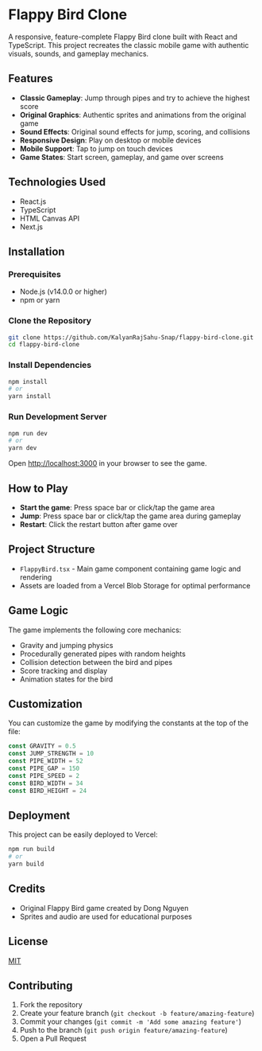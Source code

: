 # Flappy Bird Clone

A responsive, feature-complete Flappy Bird clone built with React and TypeScript. This project recreates the classic mobile game with authentic visuals, sounds, and gameplay mechanics.

## Features

- **Classic Gameplay**: Jump through pipes and try to achieve the highest score
- **Original Graphics**: Authentic sprites and animations from the original game
- **Sound Effects**: Original sound effects for jump, scoring, and collisions
- **Responsive Design**: Play on desktop or mobile devices
- **Mobile Support**: Tap to jump on touch devices
- **Game States**: Start screen, gameplay, and game over screens

## Technologies Used

- React.js
- TypeScript
- HTML Canvas API
- Next.js

## Installation

### Prerequisites

- Node.js (v14.0.0 or higher)
- npm or yarn

### Clone the Repository

```bash
git clone https://github.com/KalyanRajSahu-Snap/flappy-bird-clone.git
cd flappy-bird-clone
```

### Install Dependencies

```bash
npm install
# or
yarn install
```

### Run Development Server

```bash
npm run dev
# or
yarn dev
```

Open [http://localhost:3000](http://localhost:3000) in your browser to see the game.

## How to Play

- **Start the game**: Press space bar or click/tap the game area
- **Jump**: Press space bar or click/tap the game area during gameplay
- **Restart**: Click the restart button after game over

## Project Structure

- `FlappyBird.tsx` - Main game component containing game logic and rendering
- Assets are loaded from a Vercel Blob Storage for optimal performance

## Game Logic

The game implements the following core mechanics:

- Gravity and jumping physics
- Procedurally generated pipes with random heights
- Collision detection between the bird and pipes
- Score tracking and display
- Animation states for the bird

## Customization

You can customize the game by modifying the constants at the top of the file:

```typescript
const GRAVITY = 0.5
const JUMP_STRENGTH = 10
const PIPE_WIDTH = 52
const PIPE_GAP = 150
const PIPE_SPEED = 2
const BIRD_WIDTH = 34
const BIRD_HEIGHT = 24
```

## Deployment

This project can be easily deployed to Vercel:

```bash
npm run build
# or
yarn build
```

## Credits

- Original Flappy Bird game created by Dong Nguyen
- Sprites and audio are used for educational purposes

## License

[MIT](LICENSE)

## Contributing

1. Fork the repository
2. Create your feature branch (`git checkout -b feature/amazing-feature`)
3. Commit your changes (`git commit -m 'Add some amazing feature'`)
4. Push to the branch (`git push origin feature/amazing-feature`)
5. Open a Pull Request